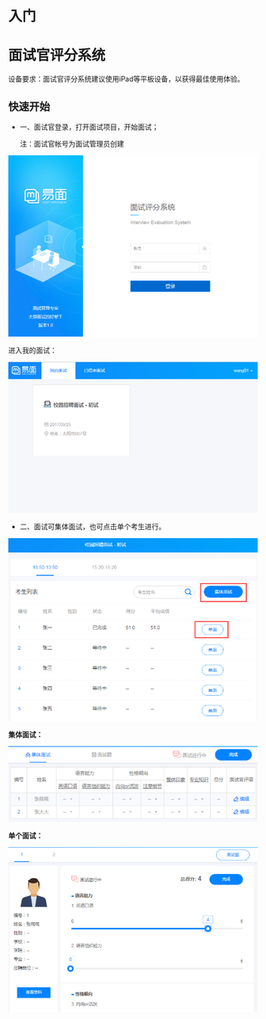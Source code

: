# 入门

# 面试官评分系统 #

设备要求：面试官评分系统建议使用iPad等平板设备，以获得最佳使用体验。

## 快速开始

* 一、面试官登录，打开面试项目，开始面试；

    注：面试官帐号为面试管理员创建

![PNG](image2/f-1.png)

进入我的面试：

![PNG](image2/f-7.png)

* 二、面试可集体面试，也可点击单个考生进行。

![PNG](image2/f-8.png)

**集体面试：**

![PNG](image/m1-2.png)

**单个面试：**

![PNG](image/m1-3.png)
